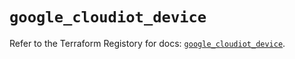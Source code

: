 # `google_cloudiot_device`

Refer to the Terraform Registory for docs: [`google_cloudiot_device`](https://registry.terraform.io/providers/hashicorp/google-beta/4.62.1/docs/resources/google_cloudiot_device).
